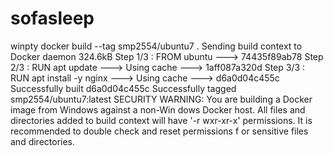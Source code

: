 # sofasleep

 winpty docker build --tag smp2554/ubuntu7 .
Sending build context to Docker daemon  324.6kB
Step 1/3 : FROM ubuntu
 ---> 74435f89ab78
Step 2/3 : RUN apt update
 ---> Using cache
 ---> 1aff087a320d
Step 3/3 : RUN apt install -y nginx
 ---> Using cache
 ---> d6a0d04c455c
Successfully built d6a0d04c455c
Successfully tagged smp2554/ubuntu7:latest
SECURITY WARNING: You are building a Docker image from Windows against a non-Win
dows Docker host. All files and directories added to build context will have '-r
wxr-xr-x' permissions. It is recommended to double check and reset permissions f
or sensitive files and directories.
